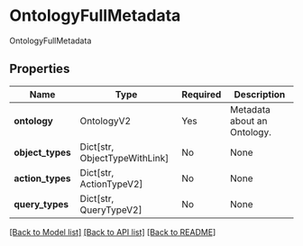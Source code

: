 # OntologyFullMetadata

OntologyFullMetadata

## Properties
| Name | Type | Required | Description |
| ------------ | ------------- | ------------- | ------------- |
**ontology** | OntologyV2 | Yes | Metadata about an Ontology. |
**object_types** | Dict[str, ObjectTypeWithLink] | No | None |
**action_types** | Dict[str, ActionTypeV2] | No | None |
**query_types** | Dict[str, QueryTypeV2] | No | None |


[[Back to Model list]](../../README.md#documentation-for-models) [[Back to API list]](../../README.md#documentation-for-api-endpoints) [[Back to README]](../../README.md)
